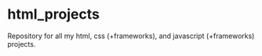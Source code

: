 # html_projects
Repository for all my html, css (+frameworks), and javascript (+frameworks) projects. 
